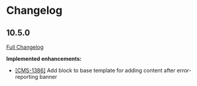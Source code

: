 # Changelog

## 10.5.0
[Full Changelog](https://github.com/uktrade/directory-api-client/pull/87/files)

**Implemented enhancements:**

- [[CMS-1386]](https://uktrade.atlassian.net/browse/CMS-1386) Add block to base template for adding content after error-reporting banner

